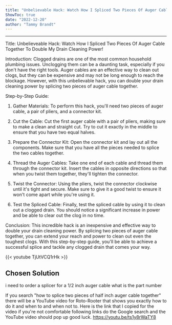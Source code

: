```yaml
---
title: "Unbelievable Hack: Watch How I Spliced Two Pieces Of Auger Cable Together To Double My Drain Cleaning Power!"
ShowToc: true 
date: "2022-12-20"
author: "Tammy Brandt"
---
```

*****
Title: Unbelieveable Hack: Watch How I Spliced Two Pieces Of Auger Cable Together To Double My Drain Cleaning Power!

Introduction:
Clogged drains are one of the most common household plumbing issues. Unclogging them can be a daunting task, especially if you don't have the right tools. Auger cables are an effective way to clean out clogs, but they can be expensive and may not be long enough to reach the blockage. However, with this unbelievable hack, you can double your drain cleaning power by splicing two pieces of auger cable together.

Step-by-Step Guide:
1. Gather Materials: To perform this hack, you'll need two pieces of auger cable, a pair of pliers, and a connector kit.

2. Cut the Cable: Cut the first auger cable with a pair of pliers, making sure to make a clean and straight cut. Try to cut it exactly in the middle to ensure that you have two equal halves.

3. Prepare the Connector Kit: Open the connector kit and lay out all the components. Make sure that you have all the pieces needed to splice the two cables together.

4. Thread the Auger Cables: Take one end of each cable and thread them through the connector kit. Insert the cables in opposite directions so that when you twist them together, they'll tighten the connector.

5. Twist the Connector: Using the pliers, twist the connector clockwise until it's tight and secure. Make sure to give it a good twist to ensure it won't come apart while you're using it.

6. Test the Spliced Cable: Finally, test the spliced cable by using it to clean out a clogged drain. You should notice a significant increase in power and be able to clear out the clog in no time.

Conclusion:
This incredible hack is an inexpensive and effective way to double your drain cleaning power. By splicing two pieces of auger cable together, you can extend your reach and power to clean out even the toughest clogs. With this step-by-step guide, you'll be able to achieve a successful splice and tackle any clogged drain that comes your way.

{{< youtube TjUtVCQ1rHk >}} 



## Chosen Solution
 i need to order a splicer for a 1/2 inch auger cable what is the part number

 If you search "how to splice two pieces of half inch auger cable together" there will be a YouTube video for Roto-Rooter that shows you exactly how to do it and when to and when not to. Here is the link that I copied for the video if you're not comfortable following links do the Google search and the YouTube video should pop up good luck.
https://youtu.be/ts1y8rWaTY8




